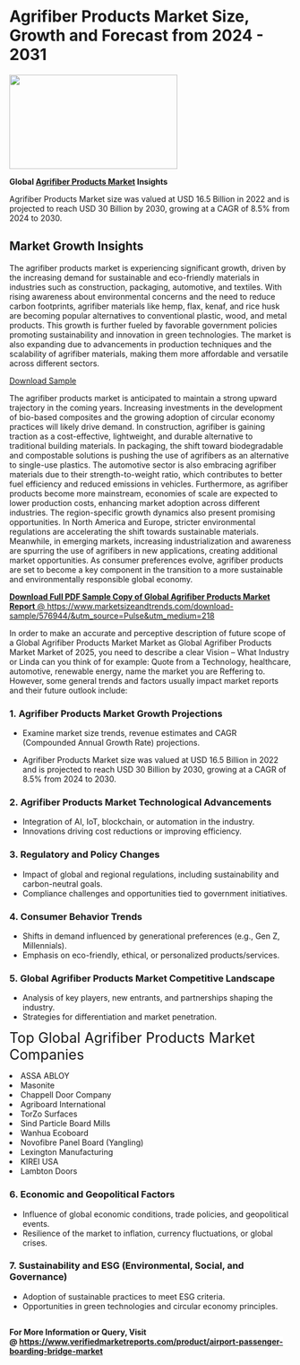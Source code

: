 <H1>Agrifiber Products Market Size, Growth and Forecast from 2024 - 2031</H1><img class="aligncenter size-medium wp-image-584254" src="https://thirdeyenews.in/wp-content/uploads/2024/09/Global-Market-Research-300x168.jpeg" alt="" width="300" height="168" /><p><strong>Global&nbsp;<a href="https://www.marketsizeandtrends.com/download-sample/576944/&amp;utm_source=Pulse&amp;utm_medium=218">Agrifiber Products Market</a> Insights</strong></p><p>Agrifiber Products Market size was valued at USD 16.5 Billion in 2022 and is projected to reach USD 30 Billion by 2030, growing at a CAGR of 8.5% from 2024 to 2030.</p><p><h2>Market Growth Insights</h2> <p>The agrifiber products market is experiencing significant growth, driven by the increasing demand for sustainable and eco-friendly materials in industries such as construction, packaging, automotive, and textiles. With rising awareness about environmental concerns and the need to reduce carbon footprints, agrifiber materials like hemp, flax, kenaf, and rice husk are becoming popular alternatives to conventional plastic, wood, and metal products. This growth is further fueled by favorable government policies promoting sustainability and innovation in green technologies. The market is also expanding due to advancements in production techniques and the scalability of agrifiber materials, making them more affordable and versatile across different sectors.</p> <p><a href="sample-link">Download Sample</a></p> <p>The agrifiber products market is anticipated to maintain a strong upward trajectory in the coming years. Increasing investments in the development of bio-based composites and the growing adoption of circular economy practices will likely drive demand. In construction, agrifiber is gaining traction as a cost-effective, lightweight, and durable alternative to traditional building materials. In packaging, the shift toward biodegradable and compostable solutions is pushing the use of agrifibers as an alternative to single-use plastics. The automotive sector is also embracing agrifiber materials due to their strength-to-weight ratio, which contributes to better fuel efficiency and reduced emissions in vehicles. Furthermore, as agrifiber products become more mainstream, economies of scale are expected to lower production costs, enhancing market adoption across different industries. The region-specific growth dynamics also present promising opportunities. In North America and Europe, stricter environmental regulations are accelerating the shift towards sustainable materials. Meanwhile, in emerging markets, increasing industrialization and awareness are spurring the use of agrifibers in new applications, creating additional market opportunities. As consumer preferences evolve, agrifiber products are set to become a key component in the transition to a more sustainable and environmentally responsible global economy. <p><a href="more-link"></p><p><span class=""><strong>Download Full PDF Sample Copy of Global Agrifiber Products Market Report</strong> @ <a href="https://www.marketsizeandtrends.com/download-sample/576944/&amp;utm_source=Pulse&amp;utm_medium=218" target="_blank">https://www.marketsizeandtrends.com/download-sample/576944/&amp;utm_source=Pulse&amp;utm_medium=218</a></span></p><p>In order to make an accurate and perceptive description of future scope of a Global&nbsp;Agrifiber Products Market Market as Global&nbsp;Agrifiber Products Market Market of 2025, you need to describe a clear Vision &ndash; What Industry or Linda can you think of for example: Quote from a Technology, healthcare, automotive, renewable energy, name the market you are Reffering to. However, some general trends and factors usually impact market reports and their future outlook include:</p><h3>1.&nbsp;<strong>Agrifiber Products Market Growth Projections</strong></h3><ul><li>Examine market size trends, revenue estimates and CAGR (Compounded Annual Growth Rate) projections.</li><li><p>Agrifiber Products Market size was valued at USD 16.5 Billion in 2022 and is projected to reach USD 30 Billion by 2030, growing at a CAGR of 8.5% from 2024 to 2030.</p></li></ul><h3>2.&nbsp;<strong>Agrifiber Products Market Technological Advancements</strong></h3><ul><li>Integration of AI, IoT, blockchain, or automation in the industry.</li><li>Innovations driving cost reductions or improving efficiency.</li></ul><h3>3.&nbsp;<strong>Regulatory and Policy Changes</strong></h3><ul><li>Impact of global and regional regulations, including sustainability and carbon-neutral goals.</li><li>Compliance challenges and opportunities tied to government initiatives.</li></ul><h3>4.&nbsp;<strong>Consumer Behavior Trends</strong></h3><ul><li>Shifts in demand influenced by generational preferences (e.g., Gen Z, Millennials).</li><li>Emphasis on eco-friendly, ethical, or personalized products/services.</li></ul><h3>5.&nbsp;<strong>Global Agrifiber Products Market Competitive Landscape</strong></h3><ul><li>Analysis of key players, new entrants, and partnerships shaping the industry.</li><li>Strategies for differentiation and market penetration.</li></ul><p data-pm-slice="1 1 []"><span style="color: inherit; font-family: inherit; font-size: 25px;">Top Global Agrifiber Products Market Companies</span></p><div class="" data-test-id=""><p><li>ASSA ABLOY</li><li> Masonite</li><li> Chappell Door Company</li><li> Agriboard International</li><li> TorZo Surfaces</li><li> Sind Particle Board Mills</li><li> Wanhua Ecoboard</li><li> Novofibre Panel Board (Yangling)</li><li> Lexington Manufacturing</li><li> KIREI USA</li><li> Lambton Doors</li></p></div><h3>6.&nbsp;<strong>Economic and Geopolitical Factors</strong></h3><ul><li>Influence of global economic conditions, trade policies, and geopolitical events.</li><li>Resilience of the market to inflation, currency fluctuations, or global crises.</li></ul><h3>7.&nbsp;<strong>Sustainability and ESG (Environmental, Social, and Governance)</strong></h3><ul><li>Adoption of sustainable practices to meet ESG criteria.</li><li>Opportunities in green technologies and circular economy principles.</li></ul><h2><strong style="font-size: 14px;">For More Information or Query, Visit @&nbsp;</strong><a style="background-color: #ffffff; font-size: 14px;" href="https://www.marketsizeandtrends.com/report/agrifiber-products-market/" target="_blank">https://www.verifiedmarketreports.com/product/airport-passenger-boarding-bridge-market</a></h2>

